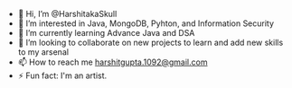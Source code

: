 - 👋 Hi, I’m @HarshitakaSkull
- 👀 I’m interested in Java, MongoDB, Pyhton, and Information Security
- 🌱 I’m currently learning Advance Java and DSA
- 💞️ I’m looking to collaborate on new projects to learn and add new skills to my arsenal
- 📫 How to reach me harshitgupta.1092@gmail.com
- ⚡ Fun fact: I'm an artist.

<!---
Skullsten/Skullsten is a ✨ special ✨ repository because its `README.md` (this file) appears on your GitHub profile.
You can click the Preview link to take a look at your changes.
--->
